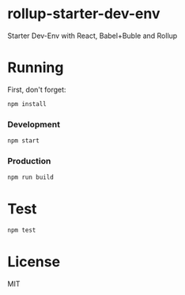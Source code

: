 # rollup-starter-dev-env
Starter Dev-Env with React, Babel+Buble and Rollup

# Running

First, don't forget:
```bash
npm install
```

### Development

```bash
npm start
```

### Production

```bash
npm run build
```

# Test

```bash
npm test
```

# License

MIT